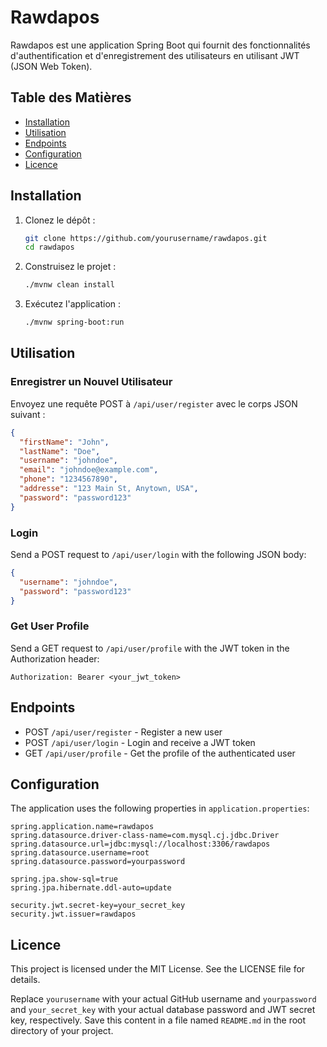 # Rawdapos

Rawdapos est une application Spring Boot qui fournit des fonctionnalités d'authentification et d'enregistrement des utilisateurs en utilisant JWT (JSON Web Token).

## Table des Matières

- [Installation](#installation)
- [Utilisation](#utilisation)
- [Endpoints](#endpoints)
- [Configuration](#configuration)
- [Licence](#licence)

## Installation

1. Clonez le dépôt :
    ```sh
    git clone https://github.com/yourusername/rawdapos.git
    cd rawdapos
    ```

2. Construisez le projet :
    ```sh
    ./mvnw clean install
    ```

3. Exécutez l'application :
    ```sh
    ./mvnw spring-boot:run
    ```

## Utilisation

### Enregistrer un Nouvel Utilisateur

Envoyez une requête POST à `/api/user/register` avec le corps JSON suivant :

```json
{
  "firstName": "John",
  "lastName": "Doe",
  "username": "johndoe",
  "email": "johndoe@example.com",
  "phone": "1234567890",
  "addresse": "123 Main St, Anytown, USA",
  "password": "password123"
}
```

### Login

Send a POST request to `/api/user/login` with the following JSON body:

```json
{
  "username": "johndoe",
  "password": "password123"
}
```

### Get User Profile

Send a GET request to `/api/user/profile` with the JWT token in the Authorization header:

```
Authorization: Bearer <your_jwt_token>
```

## Endpoints

- POST `/api/user/register` - Register a new user
- POST `/api/user/login` - Login and receive a JWT token
- GET `/api/user/profile` - Get the profile of the authenticated user

## Configuration

The application uses the following properties in `application.properties`:

```properties
spring.application.name=rawdapos
spring.datasource.driver-class-name=com.mysql.cj.jdbc.Driver
spring.datasource.url=jdbc:mysql://localhost:3306/rawdapos
spring.datasource.username=root
spring.datasource.password=yourpassword

spring.jpa.show-sql=true
spring.jpa.hibernate.ddl-auto=update

security.jwt.secret-key=your_secret_key
security.jwt.issuer=rawdapos
```

## Licence

This project is licensed under the MIT License. See the LICENSE file for details.

Replace `yourusername` with your actual GitHub username and `yourpassword` and `your_secret_key` with your actual database password and JWT secret key, respectively. Save this content in a file named `README.md` in the root directory of your project.